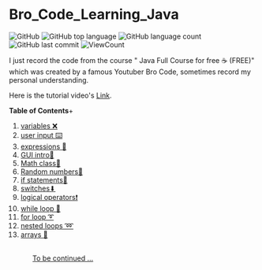# Bro_Code_Learning_Java


![GitHub](https://img.shields.io/github/license/fermat01/Bro_Code_Learning_Java?style=flat)
![GitHub top language](https://img.shields.io/github/languages/top/fermat01/Bro_Code_Learning_Java?style=flat)
![GitHub language count](https://img.shields.io/github/languages/count/fermat01/Bro_Code_Learning_Java?style=flat)
![GitHub last commit](https://img.shields.io/github/last-commit/fermat01/Bro_Code_Learning_Java?style=flat)
![ViewCount](https://views.whatilearened.today/views/github/fermat01/Bro_Code_Learning_Java.svg?cache=remove)




I just record the code from the course " Java Full Course for free ☕ (FREE)" which was created by a famous Youtuber Bro Code, sometimes record my personal understanding.

Here is the tutorial video's [Link](https://www.youtube.com/watch?v=xk4_1vDrzzo&ab_channel=BroCode).


**Table of Contents**+


<ol>

  <li><a href='https://github.com/fermat01/Bro_Code_Learning_Java/blob/master/programs/2_3_variables/Main.java'>variables ❌</li>


<li><a href='https://github.com/fermat01/Bro_Code_Learning_Java/blob/master/programs/4_user_input/Main.java'>user input ⌨️ </li>
<li><a href='https://github.com/fermat01/Bro_Code_Learning_Java/blob/master/programs/expressions/Main.java'> expressions 🧮</li>
<li><a href='https://github.com/fermat01/Bro_Code_Learning_Java/blob/master/programs/Gui_intro/Main.java'> GUI intro🚩 </li>
<li><a href='https://github.com/fermat01/Bro_Code_Learning_Java/blob/master/programs/Math_class/Main.java'> Math class📐</li>
<li><a href='https://github.com/fermat01/Bro_Code_Learning_Java/blob/master/programs/Random_numbers/Main.java'>Random numbers🎲</li>
<li><a href='https://github.com/fermat01/Bro_Code_Learning_Java/blob/master/programs/If_statements/Main.java'> if statements🚧</li>
<li><a href='https://github.com/fermat01/Bro_Code_Learning_Java/blob/master/programs/switch_statements/Main.java'>switches⬇</li>
<li><a href='https://github.com/fermat01/Bro_Code_Learning_Java/blob/master/programs/Logical_operators/Main.java'>logical operators❗</li>
<li><a href='https://github.com/fermat01/Bro_Code_Learning_Java/blob/master/programs/While_loop/Main.java'>while loop 🔄</li>
<li><a href='https://github.com/fermat01/Bro_Code_Learning_Java/blob/master/programs/For_loop/Main.java'>for loop ➰</li>
<li><a href='https://github.com/fermat01/Bro_Code_Learning_Java/blob/master/programs/Nested_loops/Main.java'>nested loops ➿</li>
<li><a href='https://github.com/fermat01/Bro_Code_Learning_Java/blob/master/programs/Arrays/Main.java'>arrays 🚗</li>
<ol>



 <br>
To be continued ...

<!--
1.  Java tutorial for beginners ☕
2.   variables ❌   
3.   swap two variables 💱
4.  user input ⌨️
5.   expressions 🧮
6.   GUI intro 🚩   
7.  Math class 📐   
8.  random numbers 🎲
9.  if statements 🚧
10.  switches ⬇
11.  logical operators ❗
12.  while loop 🔄
13.  for loop ➰
14.  nested loops ➿
15.   arrays 🚗
16. 2D arrays 🚚
17   String methods 💬
1.   wrapper classes 🎁
2.  ArrayList 🧾
3.   2D ArrayList 📜
4.  for-each loop 🔃
5.    methods 📞
6.    overloaded methods ☎️
7.    printf 🖨️
8.    final keyword ⛔
9.   objects (OOP) ☕
10.   constructors 👷
11. variable scope 🌍
12.   overloaded constructors 🍕
13.   toString method 🎉
14.   array of objects 🍱
15.   object passing 🏬
16.    static keyword ⚡
17.  inheritance 👪
18.   method overriding 🙅‍♂️
19.  super keyword 🦸‍♂️
20.  abstraction 👻
21.  access modifiers 🔒
22.   encapsulation 💊
23.   copy objects 🖨️
24.   interface 🦅
25. polymorphism 🏁
26.  dynamic polymorphism ✨
27.  exception handling ⚠️
28.  File class 📁
29.  FileWriter (write to a file) 📝
30.   FileReader (read a file) 📖
31.   audio 🔊
32.  GUI 🖼️
33.   labels 👨‍💻
34.   panels 🟥
35.  buttons 🛎️
36.   BorderLayout 🧭
37.   FlowLayout 🌊
38.   GridLayout 🔳
39. LayeredPane 📚
40.   open a new GUI window 🗔
41.   JOptionPane 🛑
42.  textfield 📛
43.  checkbox ✔️
44.   radio buttons 🔘
45.   combobox 📑
46.   slider 🌡️
47.   progress bar 📊
48.   menubar 🗄️
49.   select a file 🔎
50.   color chooser 🎨
51.   KeyListener 🚀
52.   MouseListener 🖱️
53.   drag and drop 👈
54.   key bindings ⌨️
55.   2D graphics 🖍️
56.   2D animation 👾
57.  generics ❓
58.   serialization 🥣
59.   TimerTask ⌚
60.  threads 🧵
61.   multithreading 🧶
62.   packages 📦
63.   compile/run command prompt 💽
64.  executable (.jar) ☕

-->
